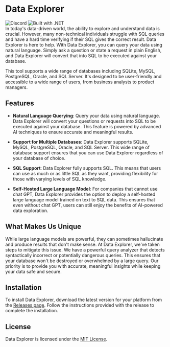 # Data Explorer

![Discord](https://discordapp.com/api/guilds/1223002530074591365/widget.png?style=shield)
![Built with .NET](https://img.shields.io/badge/.NET-512BD4?style=for-the-badge&logo=.net&logoColor=white)  
In today's data-driven world, the ability to explore and understand data is crucial. However, many non-technical individuals struggle with SQL queries and have a hard time verifying if their SQL gives the correct result. Data Explorer is here to help. With Data Explorer, you can query your data using natural language. Simply ask a question or state a request in plain English, and Data Explorer will convert that into SQL to be executed against your database.

This tool supports a wide range of databases including SQLite, MySQL, PostgreSQL, Oracle, and SQL Server. It's designed to be user-friendly and accessible to a wide range of users, from business analysts to product managers.

## Features

- **Natural Language Querying**: Query your data using natural language. Data Explorer will convert your questions or requests into SQL to be executed against your database. This feature is powered by advanced AI techniques to ensure accurate and meaningful results.

- **Support for Multiple Databases**: Data Explorer supports SQLite, MySQL, PostgreSQL, Oracle, and SQL Server. This wide range of database support ensures that you can use Data Explorer regardless of your database of choice.

- **SQL Support**: Data Explorer fully supports SQL. This means that users can use as much or as little SQL as they want, providing flexibility for those with varying levels of SQL knowledge.

- **Self-Hosted Large Language Model**: For companies that cannot use chat GPT, Data Explorer provides the option to deploy a self-hosted large language model trained on text to SQL data. This ensures that even without chat GPT, users can still enjoy the benefits of AI-powered data exploration.

## What Makes Us Unique

While large language models are powerful, they can sometimes hallucinate and produce results that don't make sense. At Data Explorer, we've taken steps to mitigate this issue. We have a powerful query analyzer that detects syntactically incorrect or potentially dangerous queries. This ensures that your database won't be destroyed or overwhelmed by a large query. Our priority is to provide you with accurate, meaningful insights while keeping your data safe and secure.

## Installation

To install Data Explorer, download the latest version for your platform from the [Releases page](https://github.com/vadimkholodilo/data-explorer/releases). Follow the instructions provided with the release to complete the installation.

<!--
## Contributing

We welcome contributions to Data Explorer! If you're interested in contributing, please see our [Contributing Guide](link-to-contributing-guide).
-->

## License

Data Explorer is licensed under the [MIT License](link-to-license).
